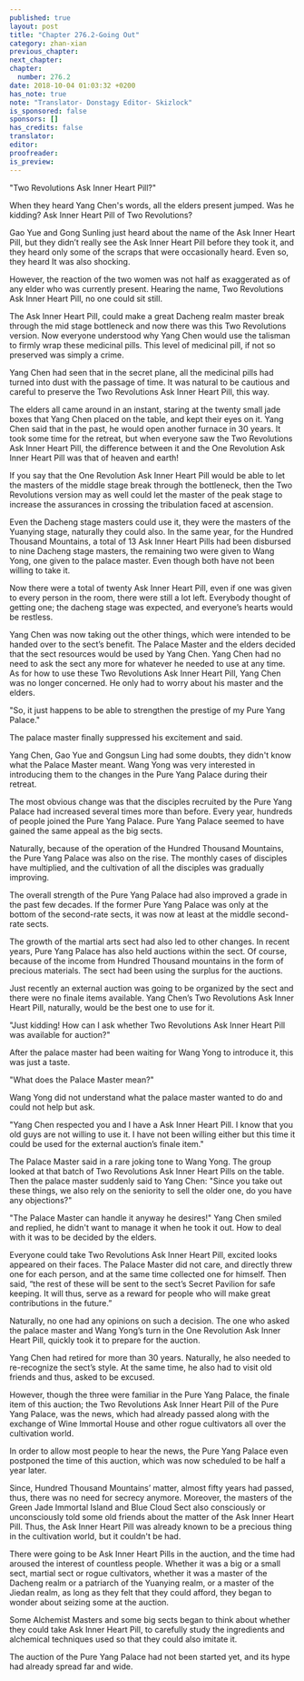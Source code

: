 ```yaml
---
published: true
layout: post
title: "Chapter 276.2-Going Out"
category: zhan-xian
previous_chapter: 
next_chapter: 
chapter:
  number: 276.2
date: 2018-10-04 01:03:32 +0200
has_note: true
note: "Translator- Donstagy Editor- Skizlock"
is_sponsored: false
sponsors: []
has_credits: false
translator: 
editor: 
proofreader:
is_preview: 
---
```

"Two Revolutions Ask Inner Heart Pill?" 

When they heard Yang Chen's words, all the elders present jumped. Was he kidding? Ask Inner Heart Pill of Two Revolutions?

Gao Yue and Gong Sunling just heard about the name of the Ask Inner Heart Pill, but they didn’t really see the Ask Inner Heart Pill before they took it, and they heard only some of the scraps that were occasionally heard. Even so, they heard It was also shocking.

However, the reaction of the two women was not half as exaggerated as of any elder who was currently present. Hearing the name, Two Revolutions Ask Inner Heart Pill, no one could sit still.
<!--more-->

The Ask Inner Heart Pill, could make a great Dacheng realm master break through the mid stage bottleneck and now there was this Two Revolutions version. Now everyone understood why Yang Chen would use the talisman to firmly wrap these medicinal pills. This level of medicinal pill, if not so preserved was simply a crime.

Yang Chen had seen that in the secret plane, all the medicinal pills had turned into dust with the passage of time. It was natural to be cautious and careful to preserve the Two Revolutions Ask Inner Heart Pill, this way.

The elders all came around in an instant, staring at the twenty small jade boxes that Yang Chen placed on the table, and kept their eyes on it. Yang Chen said that in the past, he would open another furnace in 30 years. It took some time for the retreat, but when everyone saw the Two Revolutions Ask Inner Heart Pill, the difference between it and the One Revolution Ask Inner Heart Pill was that of heaven and earth!

If you say that the One Revolution Ask Inner Heart Pill would be able to let the masters of the middle stage break through the bottleneck, then the Two Revolutions version may as well could let the master of the peak stage to increase the assurances in crossing the tribulation faced at ascension.

Even the Dacheng stage masters could use it, they were the masters of the Yuanying stage, naturally they could also. In the same year, for the Hundred Thousand Mountains, a total of 13 Ask Inner Heart Pills had been disbursed to nine Dacheng stage masters, the remaining two were given to Wang Yong, one given to the palace master. Even though both have not been willing to take it.

Now there were a total of twenty Ask Inner Heart Pill, even if one was given to every person in the room, there were still a lot left. Everybody thought of getting one; the dacheng stage was expected, and everyone’s hearts would be restless.

Yang Chen was now taking out the other things, which were intended to be handed over to the sect’s benefit. The Palace Master and the elders decided that the sect resources would be used by Yang Chen. Yang Chen had no need to ask the sect any more for whatever he needed to use at any time. As for how to use these Two Revolutions Ask Inner Heart Pill, Yang Chen was no longer concerned. He only had to worry about his master and the elders.

"So, it just happens to be able to strengthen the prestige of my Pure Yang Palace." 

The palace master finally suppressed his excitement and said.

Yang Chen, Gao Yue and Gongsun Ling had some doubts, they didn't know what the Palace Master meant. Wang Yong was very interested in introducing them to the changes in the Pure Yang Palace during their retreat.

The most obvious change was that the disciples recruited by the Pure Yang Palace had increased several times more than before. Every year, hundreds of people joined the Pure Yang Palace. Pure Yang Palace seemed to have gained the same appeal as the big sects.

Naturally, because of the operation of the Hundred Thousand Mountains, the Pure Yang Palace was also on the rise. The monthly cases of disciples have multiplied, and the cultivation of all the disciples was gradually improving.

The overall strength of the Pure Yang Palace had also improved a grade in the past few decades. If the former Pure Yang Palace was only at the bottom of the second-rate sects, it was now at least at the middle second-rate sects.

The growth of the martial arts sect had also led to other changes. In recent years, Pure Yang Palace has also held auctions within the sect. Of course, because of the income from Hundred Thousand mountains in the form of precious materials. The sect had been using the surplus for the auctions.

Just recently an external auction was going to be organized by the sect and there were no finale items available. Yang Chen’s Two Revolutions Ask Inner Heart Pill, naturally, would be the best one to use for it.

"Just kidding! How can I ask whether Two Revolutions Ask Inner Heart Pill was available for auction?" 

After the palace master had been waiting for Wang Yong to introduce it, this was just a taste.

"What does the Palace Master mean?" 

Wang Yong did not understand what the palace master wanted to do and could not help but ask.

"Yang Chen respected you and I have a Ask Inner Heart Pill. I know that you old guys are not willing to use it. I have not been willing either but this time it could be used for the external auction’s finale item." 

The Palace Master said in a rare joking tone to Wang Yong. The group looked at that batch of Two Revolutions Ask Inner Heart Pills on the table. Then the palace master suddenly said to Yang Chen: "Since you take out these things, we also rely on the seniority to sell the older one, do you have any objections?"

"The Palace Master can handle it anyway he desires!" Yang Chen smiled and replied, he didn't want to manage it when he took it out. How to deal with it was to be decided by the elders.

Everyone could take Two Revolutions Ask Inner Heart Pill, excited looks appeared on their faces. The Palace Master did not care, and directly threw one for each person, and at the same time collected one for himself. Then said, “the rest of these will be sent to the sect’s Secret Pavilion for safe keeping. It will thus, serve as a reward for people who will make great contributions in the future.” 

Naturally, no one had any opinions on such a decision. The one who asked the palace master and Wang Yong’s turn in the One Revolution Ask Inner Heart Pill, quickly took it to prepare for the auction.

Yang Chen had retired for more than 30 years. Naturally, he also needed to re-recognize the sect’s style. At the same time, he also had to visit old friends and thus, asked to be excused.

However, though the three were familiar in the Pure Yang Palace, the finale item of this auction; the Two Revolutions Ask Inner Heart Pill of the Pure Yang Palace, was the news, which had already passed along with the exchange of Wine Immortal House and other rogue cultivators all over the cultivation world.

In order to allow most people to hear the news, the Pure Yang Palace even postponed the time of this auction, which was now scheduled to be half a year later.

Since, Hundred Thousand Mountains’ matter, almost fifty years had passed, thus, there was no need for secrecy anymore. Moreover, the masters of the Green Jade Immortal Island and Blue Cloud Sect also consciously or unconsciously told some old friends about the matter of the Ask Inner Heart Pill. Thus, the Ask Inner Heart Pill was already known to be a precious thing in the cultivation world, but it couldn't be had.

There were going to be Ask Inner Heart Pills in the auction, and the time had aroused the interest of countless people. Whether it was a big or a small sect, martial sect or rogue cultivators, whether it was a master of the Dacheng realm or a patriarch of the Yuanying realm, or a master of the Jiedan realm, as long as they felt that they could afford, they began to wonder about seizing some at the auction.

Some Alchemist Masters and some big sects began to think about whether they could take Ask Inner Heart Pill, to carefully study the ingredients and alchemical techniques used so that they could also imitate it.

The auction of the Pure Yang Palace had not been started yet, and its hype had already spread far and wide.
